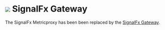 # ![](https://github.com/signalfx/integrations/blob/master/gateway/img/integrations_gateway.png) SignalFx Gateway

The SignalFx Metricproxy has been been replaced by the [SignalFx Gateway](../gateway/README.md).